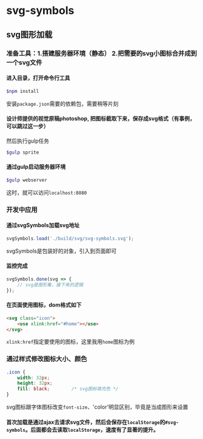 # svg-symbols

## svg图形加载

### 准备工具：1.搭建服务器环境（静态） 2.把需要的svg小图标合并成到一个svg文件

#### 进入目录，打开命令行工具 
```bash
$npm install 
```
安装`package.json`需要的依赖包，需要稍等片刻

#### 设计师提供的视觉原稿photoshop, 把图标截取下来，保存成svg格式（有事例，可以跳过这一步）
然后执行gulp任务
```bash
$gulp sprite
```

#### 通过gulp启动服务器环境
```bash
$gulp webserver
```
这时，就可以访问`localhost:8080`



### 开发中应用
#### 通过svgSymbols加载svg地址
```javascript
svgSymbols.load('./build/svg/svg-symbols.svg');
```
svgSymbols是包装好的对象，引入到页面即可

#### 监控完成
```javascript
svgSymbols.done(svg => {
	// svg是图形集，接下来的逻辑
});
```

#### 在页面使用图标，dom格式如下
```html
<svg class="icon">
	<use xlink:href="#home"></use>
</svg>
```
`xlink:href`指定要使用的图标，这里我用`home`图标为例


### 通过样式修改图标大小、颜色
```css
.icon {
	width: 32px;
	height: 32px;
	fill: black;		/* svg图标填充色 */
}
```
svg图标跟字体图标改变`font-size`、'color'明显区别，毕竟是当成图形来设置

#### 首次加载是通过ajax去请求svg文件，然后会保存在`localStorage`的`#svg-symbols`。后面都会去读取`localStorage`，速度有了显著的提升。